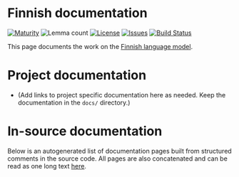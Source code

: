 # Finnish documentation

[![Maturity](https://img.shields.io/endpoint?url=https%3A%2F%2Fraw.githubusercontent.com%2Fgiellalt%2Flang-fin%2Fgh-pages%2Fmaturity.json)](https://giellalt.github.io/MaturityClassification.html)
![Lemma count](https://img.shields.io/endpoint?url=https%3A%2F%2Fraw.githubusercontent.com%2Fgiellalt%2Flang-fin%2Fgh-pages%2Flemmacount.json)
[![License](https://img.shields.io/github/license/giellalt/lang-fin)](https://github.com/giellalt/lang-fin/blob/main/LICENSE)
[![Issues](https://img.shields.io/github/issues/giellalt/lang-fin)](https://github.com/giellalt/lang-fin/issues)
[![Build Status](https://builds.giellalt.org/api/badge/lang-fin?label=CI)](https://builds.giellalt.org/pipelines/lang-fin/builds/latest)

This page documents the work on the [Finnish language model](http://github.com/giellalt/lang-fin). 

# Project documentation

* (Add links to project specific documentation here as needed. Keep the documentation in the `docs/` directory.)

# In-source documentation

Below is an autogenerated list of documentation pages built from structured comments in the source code. All pages are also concatenated and can be read as one long text [here](fin.md).
